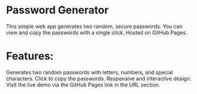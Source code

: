# Password Generator
This simple web app generates two random, secure passwords. You can view and copy the passwords with a single click. Hosted on GitHub Pages.

# Features:
Generates two random passwords with letters, numbers, and special characters.
Click to copy the passwords.
Responsive and interactive design.
Visit the live demo via the GitHub Pages link in the URL section.

